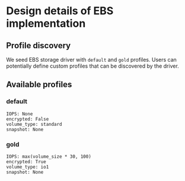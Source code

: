 # Design details of EBS implementation

## Profile discovery

We seed EBS storage driver with ``default`` and ``gold`` profiles. Users can potentially define custom profiles that can be discovered by the driver.

## Available profiles

### default

```
IOPS: None
encrypted: False
volume_type: standard
snapshot: None
```

### gold

```
IOPS: max(volume_size * 30, 100)
encrypted: True
volume_type: io1
snapshot: None
```
